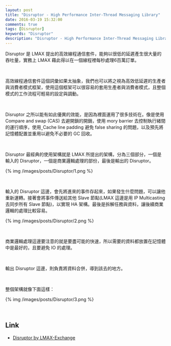 ```yaml
---
layout: post
title: "Disruptor - High Performance Inter-Thread Messaging Library"
date: 2016-03-19 15:32:00
comments: true
tags: [Disruptor]
keywords: "Disruptor"
description: "Disruptor - High Performance Inter-Thread Messaging Library"
---
```


Disruptor 是 LMAX 提出的高效線程通信套件，能夠以很低的延遲產生很大量的吞吐量，實務上 LMAX 藉此得以在一個線程裡每秒處理6百萬訂單。  

<!-- More -->

<br/>


高效線程通信套件這個詞彙如果太抽象，我們也可以將之視為高效低延遲的生產者與消費者模式框架，使用這個框架可以很容易的套用生產者與消費者模式，且整個模式的工作流程可輕易的設定與調動。  

<br/>


Disruptor 之所以能有如此優異的效能，是因為裡面運用了很多技術在。像是使用 Compare and swap (CAS) 去避開鎖的開銷，使用 mory barrier 去控制執行緒間的運行順序，使用‸Cache line padding 避免 false sharing 的問題，以及預先將記憶體配置並重用以避免不必要的 GC 回收。  

<br/>


Disruptor 最經典的使用架構就是 LMAX 所提出的架構，分為三個部分，一個是輸入的 Disruptor，一個是商業邏輯處理的部份，最後是輸出的 Disruptor。  

{% img /images/posts/Disruptor/1.png %}

<br/>


輸入的 Disruptor 這邊，會先將進來的事件存起來，如果發生什麼問題，可以讓他重新運轉。接著會將事件傳送給其他 Slave 節點(LMAX 這邊是用 IP Multicasting 去同步所有 Slave 節點)，以實現 HA 架構。最後是拆解任務與資料，讓後續商業邏輯的處理比較容易。  

{% img /images/posts/Disruptor/2.png %}

<br/>


商業邏輯處理這邊要注意的就是要盡可能的快速，所以需要的資料都放置在記憶體中是最好的，且要避免 IO 的處理。  

<br/>


輸出 Disruptor 這邊，則負責將資料合併，導到該去的地方。  

<br/>


整個架構就像下面這樣：  

{% img /images/posts/Disruptor/3.png %}

<br/>


Link
----
* [Disruptor by LMAX-Exchange](https://lmax-exchange.github.io/disruptor/)

